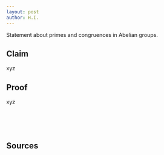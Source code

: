 ```yaml
---
layout: post 
author: H.I. 
---
```


Statement about primes and congruences in Abelian groups. 
<br>

## Claim

xyz

## Proof

xyz


<br>
<br>
<br>

## Sources 
 